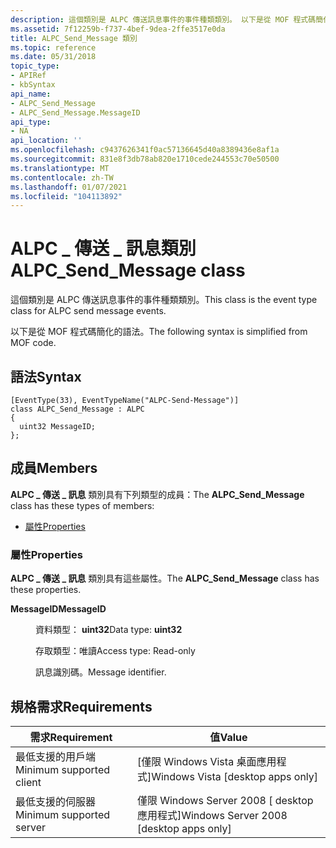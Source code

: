 ```yaml
---
description: 這個類別是 ALPC 傳送訊息事件的事件種類類別。 以下是從 MOF 程式碼簡化的語法。
ms.assetid: 7f12259b-f737-4bef-9dea-2ffe3517e0da
title: ALPC_Send_Message 類別
ms.topic: reference
ms.date: 05/31/2018
topic_type:
- APIRef
- kbSyntax
api_name:
- ALPC_Send_Message
- ALPC_Send_Message.MessageID
api_type:
- NA
api_location: ''
ms.openlocfilehash: c9437626341f0ac57136645d40a8389436e8af1a
ms.sourcegitcommit: 831e8f3db78ab820e1710cede244553c70e50500
ms.translationtype: MT
ms.contentlocale: zh-TW
ms.lasthandoff: 01/07/2021
ms.locfileid: "104113892"
---
```

# <a name="alpc_send_message-class"></a><span data-ttu-id="1097c-104">ALPC \_ 傳送 \_ 訊息類別</span><span class="sxs-lookup"><span data-stu-id="1097c-104">ALPC\_Send\_Message class</span></span>

<span data-ttu-id="1097c-105">這個類別是 ALPC 傳送訊息事件的事件種類類別。</span><span class="sxs-lookup"><span data-stu-id="1097c-105">This class is the event type class for ALPC send message events.</span></span>

<span data-ttu-id="1097c-106">以下是從 MOF 程式碼簡化的語法。</span><span class="sxs-lookup"><span data-stu-id="1097c-106">The following syntax is simplified from MOF code.</span></span>

## <a name="syntax"></a><span data-ttu-id="1097c-107">語法</span><span class="sxs-lookup"><span data-stu-id="1097c-107">Syntax</span></span>

``` syntax
[EventType(33), EventTypeName("ALPC-Send-Message")]
class ALPC_Send_Message : ALPC
{
  uint32 MessageID;
};
```

## <a name="members"></a><span data-ttu-id="1097c-108">成員</span><span class="sxs-lookup"><span data-stu-id="1097c-108">Members</span></span>

<span data-ttu-id="1097c-109">**ALPC \_ 傳送 \_ 訊息** 類別具有下列類型的成員：</span><span class="sxs-lookup"><span data-stu-id="1097c-109">The **ALPC\_Send\_Message** class has these types of members:</span></span>

-   [<span data-ttu-id="1097c-110">屬性</span><span class="sxs-lookup"><span data-stu-id="1097c-110">Properties</span></span>](#properties)

### <a name="properties"></a><span data-ttu-id="1097c-111">屬性</span><span class="sxs-lookup"><span data-stu-id="1097c-111">Properties</span></span>

<span data-ttu-id="1097c-112">**ALPC \_ 傳送 \_ 訊息** 類別具有這些屬性。</span><span class="sxs-lookup"><span data-stu-id="1097c-112">The **ALPC\_Send\_Message** class has these properties.</span></span>

<dl> <dt>

<span data-ttu-id="1097c-113">**MessageID**</span><span class="sxs-lookup"><span data-stu-id="1097c-113">**MessageID**</span></span>
</dt> <dd> <dl> <dt>

<span data-ttu-id="1097c-114">資料類型： **uint32**</span><span class="sxs-lookup"><span data-stu-id="1097c-114">Data type: **uint32**</span></span>
</dt> <dt>

<span data-ttu-id="1097c-115">存取類型：唯讀</span><span class="sxs-lookup"><span data-stu-id="1097c-115">Access type: Read-only</span></span>
</dt> </dl>

<span data-ttu-id="1097c-116">訊息識別碼。</span><span class="sxs-lookup"><span data-stu-id="1097c-116">Message identifier.</span></span>

</dd> </dl>

## <a name="requirements"></a><span data-ttu-id="1097c-117">規格需求</span><span class="sxs-lookup"><span data-stu-id="1097c-117">Requirements</span></span>



| <span data-ttu-id="1097c-118">需求</span><span class="sxs-lookup"><span data-stu-id="1097c-118">Requirement</span></span> | <span data-ttu-id="1097c-119">值</span><span class="sxs-lookup"><span data-stu-id="1097c-119">Value</span></span> |
|-------------------------------------|------------------------------------------------------|
| <span data-ttu-id="1097c-120">最低支援的用戶端</span><span class="sxs-lookup"><span data-stu-id="1097c-120">Minimum supported client</span></span><br/> | <span data-ttu-id="1097c-121">\[僅限 Windows Vista 桌面應用程式\]</span><span class="sxs-lookup"><span data-stu-id="1097c-121">Windows Vista \[desktop apps only\]</span></span><br/>       |
| <span data-ttu-id="1097c-122">最低支援的伺服器</span><span class="sxs-lookup"><span data-stu-id="1097c-122">Minimum supported server</span></span><br/> | <span data-ttu-id="1097c-123">僅限 Windows Server 2008 \[ desktop 應用程式\]</span><span class="sxs-lookup"><span data-stu-id="1097c-123">Windows Server 2008 \[desktop apps only\]</span></span><br/> |



 

 




